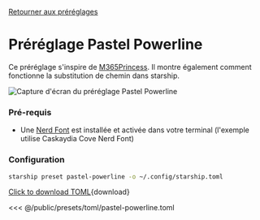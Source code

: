 [Retourner aux préréglages](./#pastel-powerline)

# Préréglage Pastel Powerline

Ce préréglage s'inspire de [M365Princess](https://github.com/JanDeDobbeleer/oh-my-posh/blob/main/themes/M365Princess.omp.json). Il montre également comment fonctionne la substitution de chemin dans starship.

![Capture d'écran du préréglage Pastel Powerline](/presets/img/pastel-powerline.png)

### Pré-requis

- Une [Nerd Font](https://www.nerdfonts.com/) est installée et activée dans votre terminal (l'exemple utilise Caskaydia Cove Nerd Font)

### Configuration

```sh
starship preset pastel-powerline -o ~/.config/starship.toml
```

[Click to download TOML](/presets/toml/pastel-powerline.toml){download}

<<< @/public/presets/toml/pastel-powerline.toml
